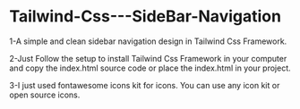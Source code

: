 # Tailwind-Css---SideBar-Navigation
1-A simple and clean sidebar navigation design in Tailwind Css Framework. 

2-Just Follow the setup to install Tailwind Css Framework in your computer and copy the index.html source 
code or place the index.html in your project.  

3-I just used fontawesome icons kit for icons. You can use any icon kit or open source icons.  

